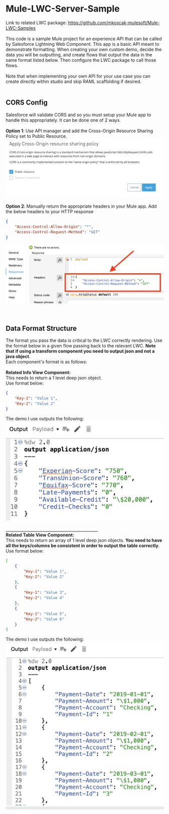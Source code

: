 # Mule-LWC-Server-Sample
Link to related LWC package: https://github.com/mkoscak-mulesoft/Mule-LWC-Samples<br/><br/>
This code is a sample Mule project for an experience API that can be called by Salesforce Lightning Web Component.  This app is a basic API meant to demonstrate formatting.  When creating your own custom demo, decide the data you will be outputting, and create flows that output the data in the same format listed below.  Then configure the LWC package to call those flows.<br/><br/>
Note that when implementing your own API for your use case you can create directly within studio and skip RAML scaffolding if desired.<br/><br/>

## CORS Config
Salesforce will validate CORS and so you must setup your Mule app to handle this appropriately.  It can be done one of 2 ways.<br/><br/>
**Option 1**: Use API manager and add the Cross-Origin Resource Sharing Policy set to Public Resource. 
![](images/CORS_APIM.png)<br/><br/>
**Option 2**: Manually return the appropriate headers in your Mule app.  Add the below headers to your HTTP response<br/>
```json
{
	"Access-Control-Allow-Origin": "*",
	"Access-Control-Request-Method": "GET"
}
```
![](images/CORS.png)
<br/><br/><br/>
## Data Format Structure
The format you pass the data is critical to the LWC correctly rendering.  Use the format below in a given flow passing back to the relevant LWC.  **Note that if using a transform component you need to output json and not a java object**.<br/>Each component's format is as follows:<br/><br/>
**Related Info View Component:**<br/>
This needs to return a 1 level deep json object.  <br/>Use format below:<br/>
```json
{
	"Key-1": "Value 1",
	"Key-2": "Value 2"
}
```
The demo I use outputs the following:
![](images/RelatedInfoTransform.png)
<br/><br/>
______________________________________________<br/>
**Related Table View Component:**<br/>
This needs to return an array of 1 level deep json objects.  **You need to have all the keys/columns be consistent in order to output the table correctly**.<br/>  Use format below:<br/>
```json
[
	{
		"Key-1": "Value 1",
		"Key-2": "Value 2"
	},
	{
		"Key-1": "Value 3",
		"Key-2": "Value 4"
	},
	{
		"Key-1": "Value 5",
		"Key-2": "Value 6"
	}
]
```
The demo I use outputs the following:
![](images/RelatedTableTransform.png)